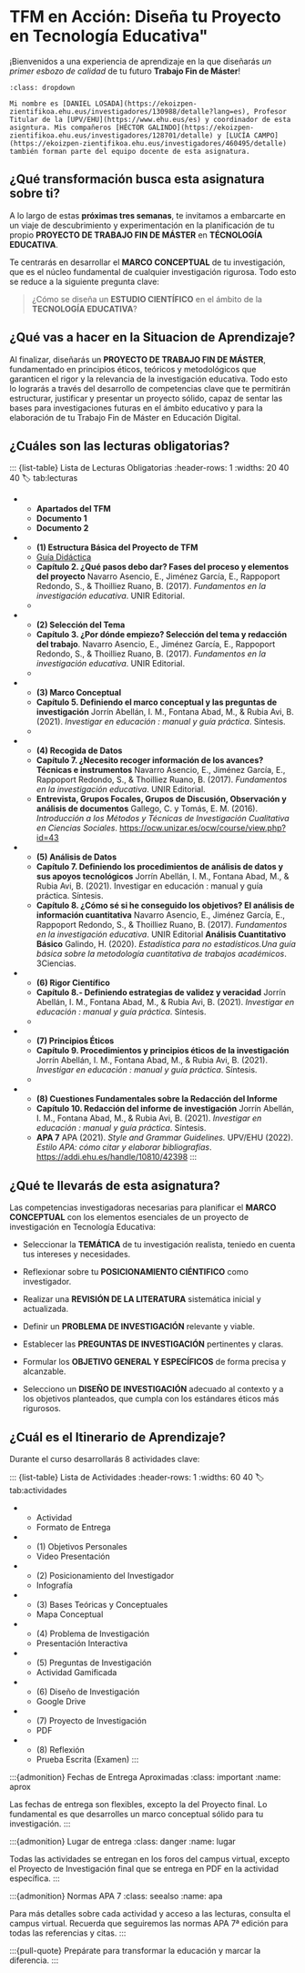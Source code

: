 # TFM en Acción: Diseña tu Proyecto en Tecnología Educativa"

¡Bienvenidos a una experiencia de aprendizaje en la que diseñarás *un primer esbozo de calidad* de tu futuro **Trabajo Fin de Máster**!

```{admonition} Información del Profesorado
:class: dropdown

Mi nombre es [DANIEL LOSADA](https://ekoizpen-zientifikoa.ehu.eus/investigadores/130988/detalle?lang=es), Profesor Titular de la [UPV/EHU](https://www.ehu.eus/es) y coordinador de esta asigntura. Mis compañeros [HÉCTOR GALINDO](https://ekoizpen-zientifikoa.ehu.eus/investigadores/128701/detalle) y [LUCÍA CAMPO](https://ekoizpen-zientifikoa.ehu.eus/investigadores/460495/detalle) también forman parte del equipo docente de esta asignatura.
```

## ¿Qué transformación busca esta asignatura sobre ti?

A lo largo de estas **próximas tres semanas**, te invitamos a embarcarte en un viaje de descubrimiento y experimentación en la planificación de tu propio **PROYECTO DE TRABAJO FIN DE MÁSTER** en **TÉCNOLOGÍA EDUCATIVA**.  

Te centrarás en desarrollar el **MARCO CONCEPTUAL** de tu investigación, que es el núcleo fundamental de cualquier investigación rigurosa. Todo esto se reduce a la siguiente pregunta clave:  


> ¿Cómo se diseña un **ESTUDIO CIENTÍFICO** en el ámbito de la **TECNOLOGÍA EDUCATIVA**?   


## ¿Qué vas a hacer en la Situacion de Aprendizaje?

Al finalizar, diseñarás un **PROYECTO DE TRABAJO FIN DE MÁSTER**, fundamentado en principios éticos, teóricos y metodológicos que garanticen el rigor y la relevancia de la investigación educativa. Todo esto lo lograrás a través del desarrollo de competencias clave que te permitirán estructurar, justificar y presentar un proyecto sólido, capaz de sentar las bases para investigaciones futuras en el ámbito educativo y para la elaboración de tu Trabajo Fin de Máster en Educación Digital.

## ¿Cuáles son las lecturas obligatorias?


::: {list-table} Lista de Lecturas Obligatorias
:header-rows: 1
:widths: 20 40 40
:label: tab:lecturas

   *  - **Apartados del TFM**
      - **Documento 1**
      - **Documento 2**
   *  - **(1) Estructura Básica del Proyecto de TFM**
      - [Guía Didáctica](recursos/2025_TFM.pdf)
      - **Capítulo 2. ¿Qué pasos debo dar? Fases del proceso y elementos del proyecto**
        Navarro Asencio, E., Jiménez García, E., Rappoport Redondo, S., & Thoilliez Ruano, B. (2017). *Fundamentos en la investigación educativa*. UNIR Editorial.
      -
   *  - **(2) Selección del Tema**
      - **Capítulo 3. ¿Por dónde empiezo? Selección del tema y redacción del trabajo**. 
        Navarro Asencio, E., Jiménez García, E., Rappoport Redondo, S., & Thoilliez Ruano, B. (2017). *Fundamentos en la investigación educativa*. UNIR Editorial.
      -
   *  - **(3) Marco Conceptual**
      - **Capítulo 5. Definiendo el marco conceptual y las preguntas de investigación**
        Jorrín Abellán, I. M., Fontana Abad, M., & Rubia Avi, B. (2021). *Investigar en educación : manual y guía práctica*. Síntesis.
      -
   *  - **(4) Recogida de Datos**
      - **Capítulo 7. ¿Necesito recoger información de los avances? Técnicas e instrumentos**
        Navarro Asencio, E., Jiménez García, E., Rappoport Redondo, S., & Thoilliez Ruano, B. (2017). *Fundamentos en la investigación educativa*. UNIR Editorial.
      - **Entrevista, Grupos Focales, Grupos de Discusión, Observación y análisis de documentos**
        Gallego, C. y Tomás, E. M. (2016). *Introducción a los Métodos y Técnicas de Investigación Cualitativa en Ciencias Sociales*. https://ocw.unizar.es/ocw/course/view.php?id=43
   *  - **(5) Análisis de Datos**
      - **Capítulo 7. Definiendo los procedimientos de análisis de datos y sus apoyos tecnológicos**
        Jorrín Abellán, I. M., Fontana Abad, M., & Rubia Avi, B. (2021). Investigar en educación : manual y guía práctica. Síntesis.
      - **Capítulo 8. ¿Cómo sé si he conseguido los objetivos? El análisis de información cuantitativa**
        Navarro Asencio, E., Jiménez García, E., Rappoport Redondo, S., & Thoilliez Ruano, B. (2017). *Fundamentos en la investigación educativa*. UNIR Editorial
        **Análisis Cuantitativo Básico**
        Galindo, H. (2020). *Estadística para no estadísticos.Una guía básica sobre la metodología cuantitativa de    trabajos académicos*. 3Ciencias. [](https://dialnet.unirioja.es/descarga/libro/779767.pdf)
  *   - **(6) Rigor Científico**
      - **Capítulo 8.- Definiendo estrategias de validez y veracidad**
        Jorrín Abellán, I. M., Fontana Abad, M., & Rubia Avi, B. (2021). *Investigar en educación : manual y guía práctica*. Síntesis.
      - 
  *   - **(7) Principios Éticos**
      - **Capítulo 9. Procedimientos y principios éticos de la investigación**
        Jorrín Abellán, I. M., Fontana Abad, M., & Rubia Avi, B. (2021). *Investigar en educación : manual y guía práctica*. Síntesis.
      -
  *   - **(8) Cuestiones Fundamentales sobre la Redacción del Informe**
      - **Capítulo 10. Redacción del informe de investigación**
        Jorrín Abellán, I. M., Fontana Abad, M., & Rubia Avi, B. (2021). *Investigar en educación : manual y guía práctica*. Síntesis.
      - **APA 7**
        APA (2021). *Style and Grammar Guidelines. [](https://apastyle.apa.org/style-grammar-guidelines)*
        UPV/EHU (2022). *Estilo APA: cómo citar y elaborar bibliografías*. https://addi.ehu.es/handle/10810/42398 
:::

## ¿Qué te llevarás de esta asignatura? 

Las competencias investigadoras necesarias para planificar el **MARCO CONCEPTUAL** con los elementos esenciales de un proyecto de investigación en Tecnología Educativa:
 
- Seleccionar la **TEMÁTICA** de tu investigación realista, teniedo en cuenta tus intereses y necesidades.

- Reflexionar sobre tu **POSICIONAMIENTO CIÉNTIFICO** como investigador. 

- Realizar una **REVISIÓN DE LA LITERATURA** sistemática inicial y actualizada.

- Definir un **PROBLEMA DE INVESTIGACIÓN** relevante y viable.

- Establecer las **PREGUNTAS DE INVESTIGACIÓN** pertinentes y claras.

- Formular los **OBJETIVO GENERAL Y ESPECÍFICOS** de forma precisa y alcanzable.

- Selecciono un **DISEÑO DE INVESTIGACIÓN** adecuado al contexto y a los objetivos planteados, que cumpla con los estándares éticos más rigurosos.

## ¿Cuál es el Itinerario de Aprendizaje?

Durante el curso desarrollarás 8 actividades clave:

::: {list-table} Lista de Actividades
:header-rows: 1
:widths: 60 40
:label: tab:actividades

   *  - Actividad
      - Formato de Entrega
   *  - (1) Objetivos Personales
      - Video Presentación
   *  - (2) Posicionamiento del Investigador
      - Infografía
   *  - (3) Bases Teóricas y Conceptuales
      - Mapa Conceptual
   *  - (4) Problema de Investigación
      - Presentación Interactiva
   *  - (5) Preguntas de Investigación
      - Actividad Gamificada
   *  - (6) Diseño de Investigación
      - Google Drive
   *  - (7) Proyecto de Investigación
      - PDF
   *  - (8) Reflexión
      - Prueba Escrita (Examen)
:::

:::{admonition} Fechas de Entrega Aproximadas
:class: important
:name: aprox

Las fechas de entrega son flexibles, excepto la del Proyecto final. Lo fundamental es que desarrolles un marco conceptual sólido para tu investigación.
:::

:::{admonition} Lugar de entrega
:class: danger
:name: lugar

Todas las actividades se entregan en los foros del campus virtual, excepto el Proyecto de Investigación final que se entrega en PDF en la actividad específica.
:::

:::{admonition} Normas APA 7
:class: seealso
:name: apa

Para más detalles sobre cada actividad y acceso a las lecturas, consulta el campus virtual. Recuerda que seguiremos las normas APA 7ª edición para todas las referencias y citas.
:::


:::{pull-quote}
Prepárate para transformar la educación y marcar la diferencia.
:::

